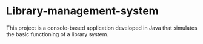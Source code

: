 # Library-management-system
This project is a console-based application developed in Java that simulates the basic functioning of a library system.
